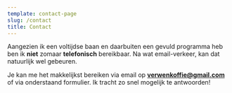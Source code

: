 ```yaml
---
template: contact-page
slug: /contact
title: Contact
---
```


Aangezien ik een voltijdse baan en daarbuiten een gevuld programma heb ben ik **niet** zomaar **telefonisch** bereikbaar. Na wat email-verkeer, kan dat natuurlijk wel gebeuren.

Je kan me het makkelijkst bereiken via email op **<verwenkoffie@gmail.com>** of via onderstaand formulier. Ik tracht zo snel mogelijk te antwoorden!
